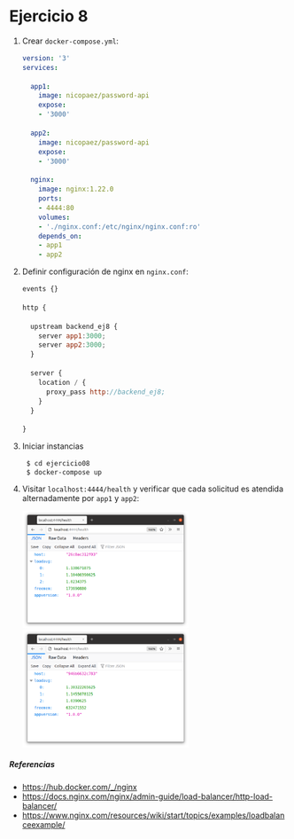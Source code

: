 # Ejercicio 8

1. Crear `docker-compose.yml`:

    ```yaml
    version: '3'
    services:

      app1:
        image: nicopaez/password-api
        expose:
        - '3000'

      app2:
        image: nicopaez/password-api
        expose:
        - '3000'

      nginx:
        image: nginx:1.22.0
        ports:
        - 4444:80
        volumes:
        - './nginx.conf:/etc/nginx/nginx.conf:ro'
        depends_on:
        - app1
        - app2
    ```

2. Definir configuración de nginx en `nginx.conf`:

    ```js
    events {}

    http {

      upstream backend_ej8 {
        server app1:3000;
        server app2:3000;
      }

      server {
        location / {
          proxy_pass http://backend_ej8;
        }
      }

    }
    ```

3. Iniciar instancias

        $ cd ejercicio08
        $ docker-compose up

4. Visitar `localhost:4444/health` y verificar que cada solicitud es atendida alternadamente por `app1` y `app2`:

    <img src="server1.png" width="300"> <img src="server2.png" width="300">


##### Referencias

* https://hub.docker.com/_/nginx
* https://docs.nginx.com/nginx/admin-guide/load-balancer/http-load-balancer/
* https://www.nginx.com/resources/wiki/start/topics/examples/loadbalanceexample/


